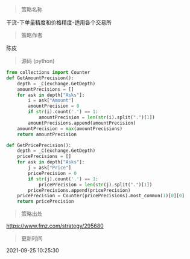 
> 策略名称

干货-下单量精度和价格精度-适用各个交易所

> 策略作者

陈皮





> 源码 (python)

``` python
from collections import Counter
def GetAmountPrecision():
    depth = _C(exchange.GetDepth)    
    amountPrecisions = []
    for ask in depth["Asks"]:
        i = ask["Amount"]
        amountPrecision = 0
        if str(i).count('.') == 1:
            amountPrecision = len(str(i).split(".")[1])
        amountPrecisions.append(amountPrecision)
    amountPrecision = max(amountPrecisions)    
    return amountPrecision

def GetPricePrecision():
    depth = _C(exchange.GetDepth)    
    pricePrecisions = []
    for ask in depth["Asks"]:
        j = ask["Price"]
        pricePrecision = 0
        if str(j).count('.') == 1:
            pricePrecision = len(str(j).split(".")[1])
        pricePrecisions.append(pricePrecision)
    pricePrecision = Counter(pricePrecisions).most_common(1)[0][0]
    return pricePrecision
```

> 策略出处

https://www.fmz.com/strategy/295680

> 更新时间

2021-09-25 10:25:30
